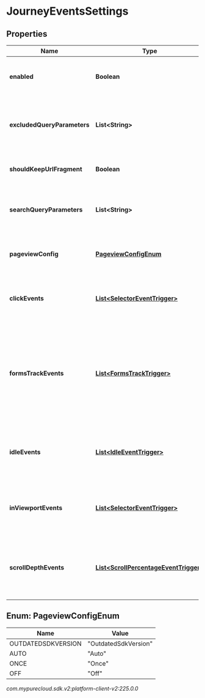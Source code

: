 # JourneyEventsSettings


## Properties

| Name | Type | Description | Notes |
| ------------ | ------------- | ------------- | ------------- |
| **enabled** | **Boolean** | Whether or not journey event collection is enabled. |  [optional] |
| **excludedQueryParameters** | **List&lt;String&gt;** | List of parameters to be excluded from the query string. |  [optional] |
| **shouldKeepUrlFragment** | **Boolean** | Whether or not to keep the URL fragment. |  [optional] |
| **searchQueryParameters** | **List&lt;String&gt;** | List of query parameters used for search (e.g. 'q'). |  [optional] |
| **pageviewConfig** | [**PageviewConfigEnum**](#Enum--PageviewConfigEnum) | Controls how the pageview events are tracked. |  [optional] |
| **clickEvents** | [**List&lt;SelectorEventTrigger&gt;**](SelectorEventTrigger) | Tracks when and where a visitor clicks on a webpage. |  [optional] |
| **formsTrackEvents** | [**List&lt;FormsTrackTrigger&gt;**](FormsTrackTrigger) | Controls how the form submitted and form abandoned events are tracked after a visitor interacts with a form element. |  [optional] |
| **idleEvents** | [**List&lt;IdleEventTrigger&gt;**](IdleEventTrigger) | Tracks when and where a visitor becomes inactive on a webpage. |  [optional] |
| **inViewportEvents** | [**List&lt;SelectorEventTrigger&gt;**](SelectorEventTrigger) | Tracks when elements become visible or hidden on screen. |  [optional] |
| **scrollDepthEvents** | [**List&lt;ScrollPercentageEventTrigger&gt;**](ScrollPercentageEventTrigger) | Tracks when a visitor scrolls to a specific percentage of a webpage. |  [optional] |


## Enum: PageviewConfigEnum

| Name | Value |
| ---- | ----- |
| OUTDATEDSDKVERSION | &quot;OutdatedSdkVersion&quot; | 
| AUTO | &quot;Auto&quot; | 
| ONCE | &quot;Once&quot; | 
| OFF | &quot;Off&quot; | 




_com.mypurecloud.sdk.v2:platform-client-v2:225.0.0_
